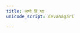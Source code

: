 ```yaml
---
title: आपो हि ष्ठा
unicode_script: devanagari

---
```

<div class="js_include" url="/vedAH/Rk/shAkalam/saMhitA/prAchInA_prastutiH/10/aMshAHApaH/Apo_hi_ShThAH.md"  newLevelForH1="2" includeTitle="false"> </div>  
